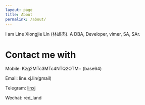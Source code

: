 ```yaml
---
layout: page
title: About
permalink: /about/
---
```


I am Line Xiongjie Lin (林雄杰). A DBA, Developer, vimer, SA, SAr.

# Contact me with

Mobile: Kzg2MTc3MTc4NTQ2OTM= (base64)

Email: line.xj.lin(gmail)

Telegram: [linxj](https://telegram.me/linxj)

Wechat: red_land
